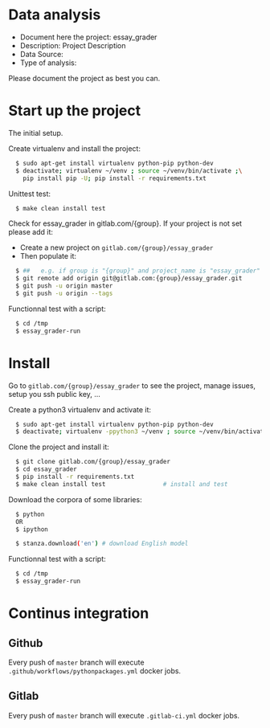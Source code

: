 # Data analysis
- Document here the project: essay_grader
- Description: Project Description
- Data Source:
- Type of analysis:

Please document the project as best you can.

# Start up the project

The initial setup.

Create virtualenv and install the project:
```bash
  $ sudo apt-get install virtualenv python-pip python-dev
  $ deactivate; virtualenv ~/venv ; source ~/venv/bin/activate ;\
    pip install pip -U; pip install -r requirements.txt
```

Unittest test:
```bash
  $ make clean install test
```

Check for essay_grader in gitlab.com/{group}.
If your project is not set please add it:

- Create a new project on `gitlab.com/{group}/essay_grader`
- Then populate it:

```bash
  $ ##   e.g. if group is "{group}" and project_name is "essay_grader"
  $ git remote add origin git@gitlab.com:{group}/essay_grader.git
  $ git push -u origin master
  $ git push -u origin --tags
```

Functionnal test with a script:
```bash
  $ cd /tmp
  $ essay_grader-run
```
# Install
Go to `gitlab.com/{group}/essay_grader` to see the project, manage issues,
setup you ssh public key, ...

Create a python3 virtualenv and activate it:
```bash
  $ sudo apt-get install virtualenv python-pip python-dev
  $ deactivate; virtualenv -ppython3 ~/venv ; source ~/venv/bin/activate
```

Clone the project and install it:
```bash
  $ git clone gitlab.com/{group}/essay_grader
  $ cd essay_grader
  $ pip install -r requirements.txt
  $ make clean install test                # install and test
```

Download the corpora of some libraries:
```bash
  $ python
  OR
  $ ipython

  $ stanza.download('en') # download English model

```

Functionnal test with a script:
```bash
  $ cd /tmp
  $ essay_grader-run
```

# Continus integration
## Github
Every push of `master` branch will execute `.github/workflows/pythonpackages.yml` docker jobs.
## Gitlab
Every push of `master` branch will execute `.gitlab-ci.yml` docker jobs.
